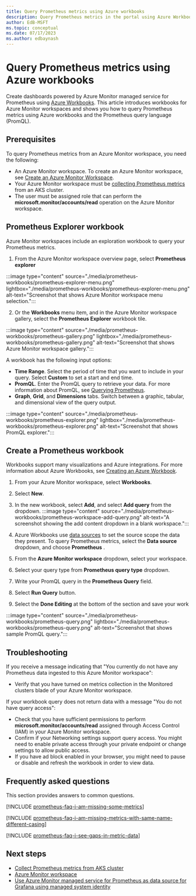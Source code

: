 ```yaml
---
title: Query Prometheus metrics using Azure workbooks
description: Query Prometheus metrics in the portal using Azure Workbooks.
author: EdB-MSFT
ms.topic: conceptual
ms.date: 07/17/2023
ms.author: edbaynash
---
```


# Query Prometheus metrics using Azure workbooks

Create dashboards powered by Azure Monitor managed service for Prometheus using [Azure Workbooks](../visualize/workbooks-overview.md).
This article introduces workbooks for Azure Monitor workspaces and shows you how to query Prometheus metrics using Azure workbooks and the Prometheus query language (PromQL).

## Prerequisites
To query Prometheus metrics from an Azure Monitor workspace, you need the following:
-	An Azure Monitor workspace. To create an Azure Monitor workspace, see [Create an Azure Monitor Workspace](./azure-monitor-workspace-overview.md?tabs=azure-portal.md).
-	Your Azure Monitor workspace must be [collecting Prometheus metrics](./prometheus-metrics-enable.md) from an AKS cluster.
-	The user must be assigned role that can perform the **microsoft.monitor/accounts/read** operation on the Azure Monitor workspace.

## Prometheus Explorer workbook
Azure Monitor workspaces include an exploration workbook to query your Prometheus metrics. 

1. From the Azure Monitor workspace overview page, select **Prometheus explorer**

:::image type="content" source="./media/prometheus-workbooks/prometheus-explorer-menu.png" lightbox="./media/prometheus-workbooks/prometheus-explorer-menu.png" alt-text="Screenshot that shows Azure Monitor workspace menu selection.":::
    
2. Or the **Workbooks** menu item, and in the Azure Monitor workspace gallery, select the **Prometheus Explorer** workbook tile.

:::image type="content" source="./media/prometheus-workbooks/prometheus-gallery.png" lightbox="./media/prometheus-workbooks/prometheus-gallery.png" alt-text="Screenshot that shows Azure Monitor workspace gallery.":::

A workbook has the following input options:
-	**Time Range**. Select the period of time that you want to include in your query. Select **Custom** to set a start and end time.
-	**PromQL**. Enter the PromQL query to retrieve your data. For more information about PromQL, see [Querying Prometheus](https://prometheus.io/docs/prometheus/latest/querying/basics/#querying-prometheus).
-	**Graph**, **Grid**, and **Dimensions** tabs. Switch between a graphic, tabular, and dimensional view of the query output.

:::image type="content" source="./media/prometheus-workbooks/prometheus-explorer.png" lightbox="./media/prometheus-workbooks/prometheus-explorer.png" alt-text="Screenshot that shows PromQL explorer.":::

## Create a Prometheus workbook

Workbooks support many visualizations and Azure integrations. For more information about Azure Workbooks, see [Creating an Azure Workbook](../visualize/workbooks-create-workbook.md).  



1.	From your Azure Monitor workspace, select **Workbooks**.

1.  Select **New**.
1.	In the new workbook, select **Add**, and select **Add query** from the dropdown.
:::image type="content" source="./media/prometheus-workbooks/prometheus-workspace-add-query.png" alt-text="A screenshot showing the add content dropdown in a blank workspace.":::    
1. Azure Workbooks use [data sources](../visualize/workbooks-data-sources.md#prometheus-preview) to set the source scope the data they present. To query Prometheus metrics, select the  **Data source** dropdown, and choose **Prometheus** .
1.	From the **Azure Monitor workspace** dropdown, select your workspace.
1.	Select your query type from **Prometheus query type** dropdown.
1.	Write your PromQL query in the **Prometheus Query** field. 
1.	Select **Run Query** button.
1.	Select the **Done Editing** at the bottom of the section and save your work

:::image type="content" source="./media/prometheus-workbooks/prometheus-query.png" lightbox="./media/prometheus-workbooks/prometheus-query.png" alt-text="Screenshot that shows sample PromQL query.":::

## Troubleshooting

If you receive a message indicating that "You currently do not have any Prometheus data ingested to this Azure Monitor workspace":

-	Verify that you have turned on metrics collection in the Monitored clusters blade of your Azure Monitor workspace.

If your workbook query does not return data with a message "You do not have query access":

-	Check that you have sufficient permissions to perform **microsoft.monitor/accounts/read** assigned through Access Control (IAM) in your Azure Monitor workspace.
-	Confirm if your Networking settings support query access. You might need to enable private access through your private endpoint or change settings to allow public access.
-	If you have ad block enabled in your browser, you might need to pause or disable and refresh the workbook in order to view data.


## Frequently asked questions

This section provides answers to common questions.

[!INCLUDE [prometheus-faq-i-am-missing-some-metrics](../includes/prometheus-faq-i-am-missing-some-metrics.md)]

[!INCLUDE [prometheus-faq-i-am-missing-metrics-with-same-name-different-casing](../includes/prometheus-faq-i-am-missing-metrics-with-same-name-different-casing.md)]

[!INCLUDE [prometheus-faq-i-see-gaps-in-metric-data](../includes/prometheus-faq-i-see-gaps-in-metric-data.md)]

## Next steps
* [Collect Prometheus metrics from AKS cluster](./prometheus-metrics-enable.md)
* [Azure Monitor workspace](./azure-monitor-workspace-overview.md)
* [Use Azure Monitor managed service for Prometheus as data source for Grafana using managed system identity](./prometheus-grafana.md)
